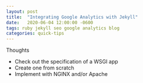 ```yaml
---
layout: post
title:  "Integrating Google Analytics with Jekyll"
date:   2020-06-04 12:00:00 -0600
tags: ruby jekyll seo google analytics blog
categories: quick-tips
---
```


Thoughts
* Check out the specification of a WSGI app
* Create one from scratch
* Implement with NGINX and/or Apache
